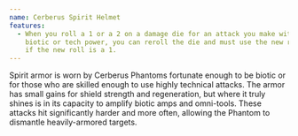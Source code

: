 ```yaml
---
name: Cerberus Spirit Helmet
features:
  - When you roll a 1 or a 2 on a damage die for an attack you make with a
    biotic or tech power, you can reroll the die and must use the new roll, even
    if the new roll is a 1.
---
```

Spirit armor is worn by Cerberus Phantoms fortunate enough to be biotic or for those who are skilled enough to use highly technical attacks. The armor has small gains for shield strength and regeneration, but where it truly shines is in its capacity to amplify biotic amps and omni-tools. These attacks hit significantly harder and more often, allowing the Phantom to dismantle heavily-armored targets.